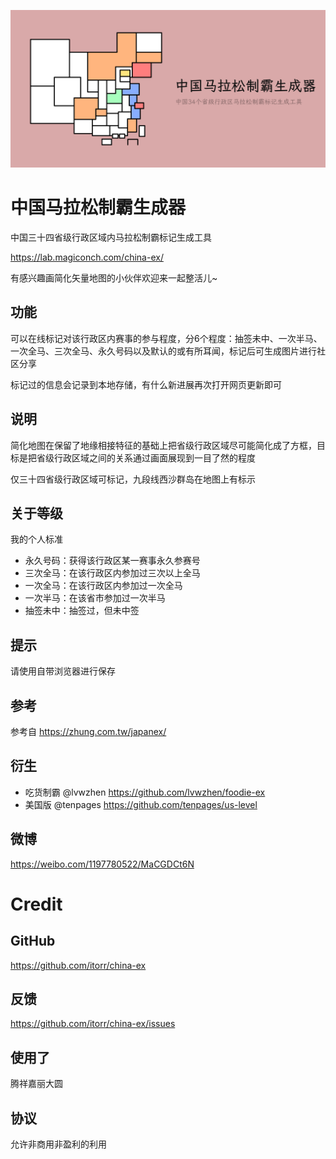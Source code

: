 ![中国马拉松制霸生成器](cover.png)
# 中国马拉松制霸生成器
中国三十四省级行政区域内马拉松制霸标记生成工具


https://lab.magiconch.com/china-ex/

有感兴趣画简化矢量地图的小伙伴欢迎来一起整活儿~ 

## 功能
可以在线标记对该行政区内赛事的参与程度，分6个程度：抽签未中、一次半马、一次全马、三次全马、永久号码以及默认的或有所耳闻，标记后可生成图片进行社区分享

标记过的信息会记录到本地存储，有什么新进展再次打开网页更新即可

## 说明
简化地图在保留了地缘相接特征的基础上把省级行政区域尽可能简化成了方框，目标是把省级行政区域之间的关系通过画面展现到一目了然的程度

仅三十四省级行政区域可标记，九段线西沙群岛在地图上有标示

## 关于等级

我的个人标准

 - 永久号码：获得该行政区某一赛事永久参赛号
 - 三次全马：在该行政区内参加过三次以上全马
 - 一次全马：在该行政区内参加过一次全马
 - 一次半马：在该省市参加过一次半马
 - 抽签未中：抽签过，但未中签

## 提示
请使用自带浏览器进行保存

## 参考 
参考自 https://zhung.com.tw/japanex/

## 衍生
 - 吃货制霸 @lvwzhen https://github.com/lvwzhen/foodie-ex
 - 美国版 @tenpages https://github.com/tenpages/us-level
## 微博
https://weibo.com/1197780522/MaCGDCt6N

# Credit
## GitHub
https://github.com/itorr/china-ex

## 反馈
https://github.com/itorr/china-ex/issues

## 使用了
腾祥嘉丽大圆

## 协议
允许非商用非盈利的利用
